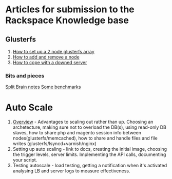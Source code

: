 # Articles for submission to the Rackspace Knowledge base

## Glusterfs

 1. [How to set up a 2 node glusterfs array](glusterfs/how-to-setup-a-two-node-glusterfs-array.md)
 2. [How to add and remove a node](glusterfs/how-to-add-and-remove-a-node.md)
 3. [How to cope with a downed server](glusterfs/coping-with-a-downed-server.md)

### Bits and pieces

[Split Brain notes](glusterfs/split-brain.md)
[Some benchmarks](glusterfs/timing.md)

# Auto Scale

1. [Overview](auto-scale/advantages.md) - Advantages to scaling out rather than up. Choosing an archetecture, making sure not to overload the DB(s), using read-only DB slaves, how to share php and magento session info between nodes(glusterfs/memcached), how to share and handle files and file writes (glusterfs/lsyncd+varnish/nginx)
2. Setting up auto scaling - link to docs, creating the initial image, choosing the trigger levels, server limits. Implementing the API calls, documenting your script.
3. Testing autoscale - load testing, getting a notification when it's activated analysing LB and server logs to measure effectiveness.
